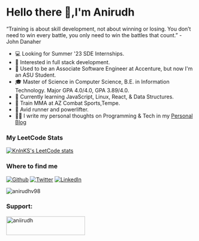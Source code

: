 
# Hello there 👋,I'm Anirudh

“Training is about skill development, not about winning or losing. You don’t need to win every battle, you only need to win the battles that count.” - John Danaher

* 💻   Looking for Summer '23 SDE Internships.
* 🧐   Interested in full stack development.
* 💼   Used to be an Associate Software Engineer at Accenture, but now I'm an ASU Student.
* 🎓   Master of Science in Computer Science, B.E. in Information Technology. Major GPA 4.0/4.0, GPA 3.89/4.0.
* 🌱   Currently learning JavaScript, Linux, React, & Data Structures.
* 🤼   Train MMA at AZ Combat Sports,Tempe.
* 🏃   Avid runner and powerlifter.
* ✍🏻   I write my personal thoughts on Programming & Tech in my [Personal Blog](https://anii.hashnode.dev/)




<h3>My LeetCode Stats</h3>

[![KnlnKS's LeetCode stats](https://leetcode-stats-six.vercel.app/?username=anirudhvenky)](https://github.com/KnlnKS/leetcode-stats)

<h3>Where to find me</h3>
<p><a href="https://github.com/anirudhv98" target="_blank"><img alt="Github" src="https://img.shields.io/badge/GitHub-%2312100E.svg?&style=for-the-badge&logo=Github&logoColor=white" /></a> <a href="https://twitter.com/anir0dh" target="_blank"><img alt="Twitter" src="https://img.shields.io/badge/twitter-%231DA1F2.svg?&style=for-the-badge&logo=twitter&logoColor=white" /></a> <a href="https://www.linkedin.com/in/anirudhvenky" target="_blank"><img alt="LinkedIn" src="https://img.shields.io/badge/linkedin-%230077B5.svg?&style=for-the-badge&logo=linkedin&logoColor=white" /></a> 
</p>

<p><img align="center" src="https://github-readme-streak-stats.herokuapp.com/?user=anirudhv98&" alt="anirudhv98" /></p>
<h3 align="left">Support:</h3>
<p><a href="https://www.buymeacoffee.com/aniirudh"> <img align="left" src="https://cdn.buymeacoffee.com/buttons/v2/default-yellow.png" height="50" width="210" alt="aniirudh" /></a></p><br><br>
<br>



